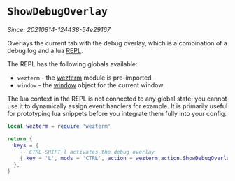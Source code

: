 # `ShowDebugOverlay`

*Since: 20210814-124438-54e29167*

Overlays the current tab with the debug overlay, which is a combination
of a debug log and a lua [REPL](https://en.wikipedia.org/wiki/Read%E2%80%93eval%E2%80%93print_loop).

The REPL has the following globals available:

* `wezterm` - the [wezterm](../wezterm/index.md) module is pre-imported
* `window` - the [window](../window/index.md) object for the current window

The lua context in the REPL is not connected to any global state; you cannot use it
to dynamically assign event handlers for example.  It is primarily useful for
prototyping lua snippets before you integrate them fully into your config.

```lua
local wezterm = require 'wezterm'

return {
  keys = {
    -- CTRL-SHIFT-l activates the debug overlay
    { key = 'L', mods = 'CTRL', action = wezterm.action.ShowDebugOverlay },
  },
}
```
